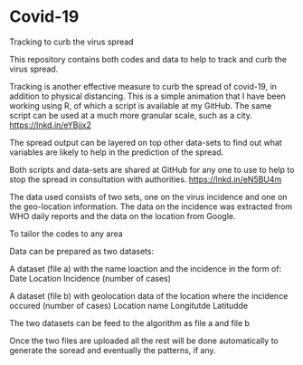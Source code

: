 # Covid-19
Tracking to curb the virus spread

This repository contains both codes and data to help to track and curb the virus spread.

Tracking is another effective measure to curb the spread of covid-19, in addition to physical distancing. This is a simple animation that I have been working using R, of which a script is available at my GitHub. The same script can be used at a much more granular scale, such as a city. https://lnkd.in/eYBjjx2

The spread output can be layered on top other data-sets to find out what variables are likely to help in the prediction of the spread.

Both scripts and data-sets are shared at GitHub for any one to use to help to stop the spread in consultation with authorities.
https://lnkd.in/eN5BU4m

The data used consists of two sets, one on the virus incidence and one on the geo-location information. The data on the incidence was extracted from WHO daily reports and the data on the location from Google.

To tailor the codes to any area

Data can be prepared as two datasets:

A dataset (file a) with the name loaction and the incidence in the form of: 
  Date
  Location
  Incidence (number of cases)

A dataset (file b) with geolocation data of the location where the incidence occured (number of cases)
  Location name
  Longitutde
  Latitudde
  
 
The two datasets can be feed to the algorithm as file a and file b
 
Once the two files are uploaded all the rest will be done automatically to generate the soread and eventually the patterns, if any.
 

 
 
 
 





